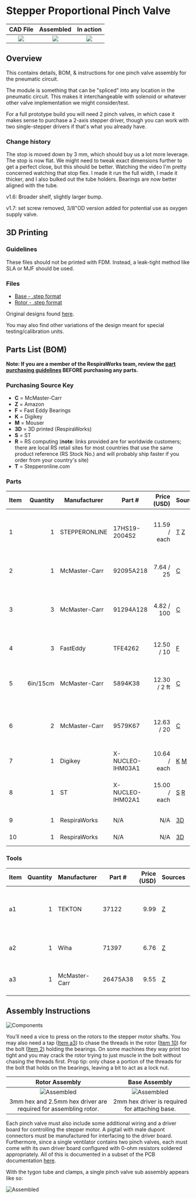 # Stepper Proportional Pinch Valve

  CAD File         |  Assembled         | In action
:------------------:|:-----------------:|:-------------------------:
![](assets/rendering-1-6.png)  |  ![](assets/assembled_smaller.jpg)  |  ![](assets/animation.gif)

## Overview

This contains details, BOM, & instructions for one pinch valve assembly for the pneumatic circuit.

The module is something that can be "spliced" into any location in the pneumatic circuit.
This makes it interchangeable with solenoid or whatever other valve implementation we might consider/test.

For a full prototype build you will need 2 pinch valves, in which case it makes sense to purchase a 2-axis stepper driver,
though you can work with two single-stepper drivers if that's what you already have.

### Change history

The stop is moved down by 3 mm, which should buy us a lot more leverage.
The stop is now flat. We might need to tweak exact dimensions further to get a perfect close, but this should be better.
Watching the video I'm pretty concerned watching that stop flex. I made it run the full width, I made it thicker, and I also bulked out the tube holders.
Bearings are now better aligned with the tube.

v1.6: Broader shelf, slightly larger bump.

v1.7: set screw removed, 3/8"OD version added for potential use as oxygen supply valve.

## 3D Printing

### Guidelines

These files should not be printed with FDM. Instead, a leak-tight method like SLA or MJF should be used.

### Files

- [Base - .step format](assets/exhaust-pinch-valve-1.6-base.step)
- [Rotor - .step format](assets/exhaust-pinch-valve-1.6-rotor.step)

Original designs found
[here](https://cad.onshape.com/documents/3fe0c1f79c482144c267173d/w/2ad1c08071a25185f9c78c68/e/03a49465e4e026f9f102d0af).

You may also find other variations of the design meant for special testing/calibration units.


## Parts List (BOM)

**Note: If you are a member of the RespiraWorks team, review the
[part purchasing guidelines](../../manufacturing/README.md#part-purchasing-guidelines)
BEFORE purchasing any parts.**

### Purchasing Source Key

* **C**  = McMaster-Carr
* **Z**  = Amazon
* **F**  = Fast Eddy Bearings
* **K**  = Digikey
* **M**  = Mouser
* **3D** = 3D printed (RespiraWorks)
* **S**  = ST
* **R** = RS computing
(**note**: links provided are for worldwide customers; there are local RS retail sites for most countries that use the same product reference (RS Stock No.) and will probably ship faster if you order from your country's site)
* **T**  = Stepperonline.com

### Parts

| Item   | Quantity | Manufacturer    | Part #              | Price (USD)  | Sources              | Notes |
| ------ |---------:| --------------- | ------------------- | ------------:| ---------------------| ----- |
| 1      |        1 | STEPPERONLINE   | 17HS19-2004S2       |11.59 / each  | [T][1step] [Z][1amzn]| Stepper motor. Make sure to get one with the full-cut D-shaft. |
| 2      |        1 | McMaster-Carr   | 92095A218           |   7.64 / 25  | [C][2mcmc]           | M5x30mm button head. Axle for bearing. |
| 3      |        3 | McMaster-Carr   | 91294A128           |  4.82 / 100  | [C][3mcmc]           | M3x8mm flat head. Attaches frame to stepper body |
| 4      |        3 | FastEddy        | TFE4262             |  12.50 / 10  | [F][4fast]           | 5x16x5 Metal shielded bearings |
| 5      | 6in/15cm | McMaster-Carr   | 5894K38             |  12.30 / 2 ft| [C][5mcmc]           | Continuous-Flex Soft Tygon PVC Tubing, 3/8" ID, 5/8" OD |
| 6      |        2 | McMaster-Carr   | 9579K67             |  12.63 / 20  | [C][6mcmc]           | Herbie clip E, 12-13.8mm, to clamp tubing to fittings |
| 7      |        1 | Digikey         | X-NUCLEO-IHM03A1    | 10.64 / each | [K][7key] [M][7mr]   | Stepper driver dev board |
| 8      |        1 | ST              | X-NUCLEO-IHM02A1    | 15.00 / each | [S][8st] [R][8rs]    | **ALT for item 10:** Two-axis stepper driver dev board |
| 9      |        1 | RespiraWorks    | N/A                 |       N/A    | [3D][9print]         | BASE - 3D printed |
| 10     |        1 | RespiraWorks    | N/A                 |       N/A    | [3D][10print]        | ROTOR - 3D printed |

[1step]:   https://www.omc-stepperonline.com/nema-17-stepper-motor/nema-17-bipolar-59ncm-84oz-in-2a-42x48mm-4-wires-w-1m-cable-and-connector-full-d-cut-shaft.html
[1amzn]:   https://www.amazon.com/dp/B07Z1J8JWH
[2mcmc]:   https://www.mcmaster.com/92095A218
[3mcmc]:   https://www.mcmaster.com/91294A128
[4fast]:   https://www.fasteddybearings.com/5x16x5-metal-shielded-bearing-625-zz-10-units/
[5mcmc]:   https://www.mcmaster.com/5894K38
[6mcmc]:   https://www.mcmaster.com/9579K67
[7key]:    https://www.digikey.com/short/z442qt
[7mr]:     https://www.mouser.com/ProductDetail/511-X-NUCLEO-IHM03A1
[8st]:     https://www.st.com/en/ecosystems/x-nucleo-ihm02a1.html#sample-and-buy
[8rs]:     https://export.rsdelivers.com/product/stmicroelectronics/x-nucleo-ihm02a1/stmicroelectronics-x-nucleo-ihm02a1-two-axis/1646982
[9print]:  #files
[10print]: #files

### Tools

| Item | Quantity | Manufacturer  | Part #      | Price (USD) | Sources         | Notes |
| ---- |---------:| ------------- | ----------- | ----------:|-----------------| ----- |
| a1   |        1 | TEKTON        | 37122       |       9.99 | [Z][a1amzn]      | Some sort of wrench/pliers, to clamp the herbie clips around the tubing+fitting. |
| a2   |        1 | Wiha          | 71397       |       6.76 | [Z][a2amzn]      | 2, 3mm hex drivers required for assembly.  |
| a3   |        1 | McMaster-Carr | 26475A38    |       9.55 | [Z][a3mcmc]      | M5x0.8mm taper chamfer tap, for bearing axle.  |

[a1amzn]:  https://www.amazon.com/TEKTON-2-Inch-Joint-Pliers-37122/dp/B00KLY1FAY
[a2amzn]:  https://www.amazon.com/Wiha-71397-Metric-Insert-6-Piece/dp/B0084B7S70/ref=sr_1_4?dchild=1&keywords=3mm+hex&qid=1590347774&sr=8-4
[a3mcmc]:  https://www.mcmaster.com/26475A38

## Assembly Instructions

![Components](assets/components.jpg)

You’ll need a vice to press on the rotors to the stepper motor shafts.  You may also need a tap ([Item a3](#tools)) to
chase the threads in the rotor ([Item 10](#parts)) for the bolt ([Item 2](#parts)) holding the bearings. On some
machines they way print too tight and you may crack the rotor trying to just muscle in the bolt without chasing the
threads first.  Prop tip: only chase a portion of the threads for the bolt that holds on the bearings, leaving a bit
to act as a lock nut.

Rotor Assembly                     |  Base Assembly           |
:---------------------------------:|:-------------------------:
![Assembled](assets/rotor.jpg)|  ![Assembled](assets/assembled.jpg)
3mm hex and 2.5mm hex driver are required for assembling rotor.|  2mm hex driver is required for attaching base.

Each pinch valve must also include some additional wiring and a driver board for controlling the stepper motor. A
pigtail with male dupont connectors must be manufactured for interfacing to the driver board. Furthermore, since a
single ventilator contains two pinch valves, each must come with its own driver board configured with 0-ohm resistors
soldered appropriately. All of this is documented in a subset of the PCB documentation
[here](../../pcb/rev1_export/stepper_driver_setup.md).

With the tygon tube and clamps, a single pinch valve sub assembly appears like so:

![Assembled](assets/full_assembly.jpg)
